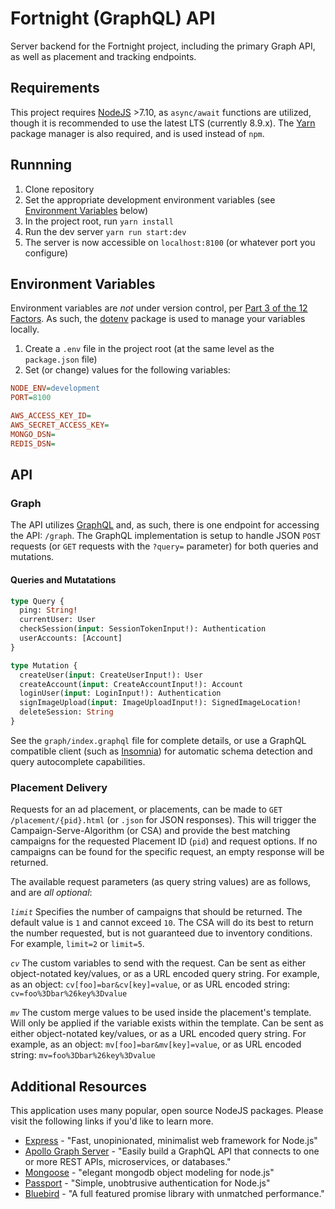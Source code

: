 # Fortnight (GraphQL) API
Server backend for the Fortnight project, including the primary Graph API, as well as placement and tracking endpoints.

## Requirements
This project requires [NodeJS](https://nodejs.org) >7.10, as `async/await` functions are utilized, though it is recommended to use the latest LTS (currently 8.9.x). The [Yarn](https://yarnpkg.com) package manager is also required, and is used instead of `npm`.

## Runnning
1. Clone repository
2. Set the appropriate development environment variables (see [Environment Variables](#environment-variables) below)
2. In the project root, run `yarn install`
3. Run the dev server `yarn run start:dev`
4. The server is now accessible on `localhost:8100` (or whatever port you configure)

## Environment Variables
Environment variables are *not* under version control, per [Part 3 of the 12 Factors](https://12factor.net/config). As such, the [dotenv](https://www.npmjs.com/package/dotenv) package is used to manage your variables locally.
1. Create a `.env` file in the project root (at the same level as the `package.json` file)
2. Set (or change) values for the following variables:
```ini
NODE_ENV=development
PORT=8100

AWS_ACCESS_KEY_ID=
AWS_SECRET_ACCESS_KEY=
MONGO_DSN=
REDIS_DSN=
```

## API
### Graph
The API utilizes [GraphQL](http://graphql.org/learn/) and, as such, there is one endpoint for accessing the API: `/graph`. The GraphQL implementation is setup to handle JSON `POST` requests (or `GET` requests with the `?query=` parameter) for both queries and mutations.
#### Queries and Mutatations
```graphql
type Query {
  ping: String!
  currentUser: User
  checkSession(input: SessionTokenInput!): Authentication
  userAccounts: [Account]
}

type Mutation {
  createUser(input: CreateUserInput!): User
  createAccount(input: CreateAccountInput!): Account
  loginUser(input: LoginInput!): Authentication
  signImageUpload(input: ImageUploadInput!): SignedImageLocation!
  deleteSession: String
}
```
See the `graph/index.graphql` file for complete details, or use a GraphQL compatible client (such as [Insomnia](https://insomnia.rest/)) for automatic schema detection and query autocomplete capabilities.

### Placement Delivery
Requests for an ad placement, or placements, can be made to `GET /placement/{pid}.html` (or `.json` for JSON responses). This will trigger the Campaign-Serve-Algorithm (or CSA) and provide the best matching campaigns for the requested Placement ID (`pid`) and request options. If no campaigns can be found for the specific request, an empty response will be returned.

The available request parameters (as query string values) are as follows, and are _all optional_:

*`limit`*
Specifies the number of campaigns that should be returned.  The default value is `1` and cannot exceed `10`. The CSA will do its best to return the number requested, but is not guaranteed due to inventory conditions. For example, `limit=2` or `limit=5`.

*`cv`*
The custom variables to send with the request. Can be sent as either object-notated key/values, or as a URL encoded query string. For example, as an object: `cv[foo]=bar&cv[key]=value`, or as URL encoded string: `cv=foo%3Dbar%26key%3Dvalue`

*`mv`*
The custom merge values to be used inside the placement's template. Will only be applied if the variable exists within the template. Can be sent as either object-notated key/values, or as a URL encoded query string. For example, as an object: `mv[foo]=bar&mv[key]=value`, or as URL encoded string: `mv=foo%3Dbar%26key%3Dvalue`

## Additional Resources
This application uses many popular, open source NodeJS packages. Please visit the following links if you'd like to learn more.
- [Express](https://expressjs.com/) - "Fast, unopinionated, minimalist web framework for Node.js"
- [Apollo Graph Server](https://www.apollographql.com/servers) - "Easily build a GraphQL API that connects to one or more
REST APIs, microservices, or databases."
- [Mongoose](http://mongoosejs.com/docs/guide.html) - "elegant mongodb object modeling for node.js"
- [Passport](http://www.passportjs.org/) - "Simple, unobtrusive authentication for Node.js"
- [Bluebird](http://bluebirdjs.com/docs/getting-started.html) - "A full featured promise library with unmatched performance."

